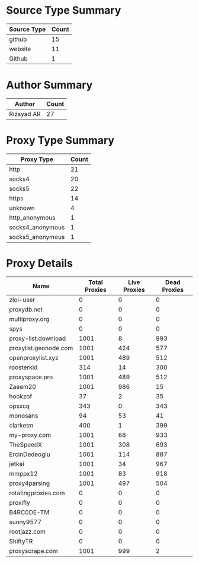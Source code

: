 # Source Type Summary

| Source Type | Count |
|-------------|-------|
| github | 15 |
| website | 11 |
| Github | 1 |


# Author Summary

| Author | Count |
|--------|-------|
| Rizsyad AR | 27 |


# Proxy Type Summary

| Proxy Type | Count |
|------------|-------|
| http | 21 |
| socks4 | 20 |
| socks5 | 22 |
| https | 14 |
| unknown | 4 |
| http_anonymous | 1 |
| socks4_anonymous | 1 |
| socks5_anonymous | 1 |


# Proxy Details

| Name | Total Proxies | Live Proxies | Dead Proxies |
|------|---------------|--------------|---------------|
| zloi-user | 0 | 0 | 0 |
| proxydb.net | 0 | 0 | 0 |
| multiproxy.org | 0 | 0 | 0 |
| spys | 0 | 0 | 0 |
| proxy-list.download | 1001 | 8 | 993 |
| proxylist.geonode.com | 1001 | 424 | 577 |
| openproxylist.xyz | 1001 | 489 | 512 |
| roosterkid | 314 | 14 | 300 |
| proxyspace.pro | 1001 | 489 | 512 |
| Zaeem20 | 1001 | 986 | 15 |
| hookzof | 37 | 2 | 35 |
| opsxcq | 343 | 0 | 343 |
| monosans | 94 | 53 | 41 |
| clarketm | 400 | 1 | 399 |
| my-proxy.com | 1001 | 68 | 933 |
| TheSpeedX | 1001 | 308 | 693 |
| ErcinDedeoglu | 1001 | 114 | 887 |
| jetkai | 1001 | 34 | 967 |
| mmppx12 | 1001 | 83 | 918 |
| proxy4parsing | 1001 | 497 | 504 |
| rotatingproxies.com | 0 | 0 | 0 |
| proxifly | 0 | 0 | 0 |
| B4RC0DE-TM | 0 | 0 | 0 |
| sunny9577 | 0 | 0 | 0 |
| rootjazz.com | 0 | 0 | 0 |
| ShiftyTR | 0 | 0 | 0 |
| proxyscrape.com | 1001 | 999 | 2 |
